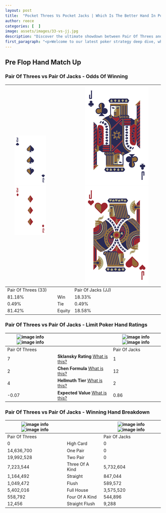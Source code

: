 ```yaml
---
layout: post
title:  "Pocket Threes Vs Pocket Jacks | Which Is The Better Hand In Poker? A Complete Guide"
author: reece
categories: [  ]
image: assets/images/33-vs-jj.jpg
description: "Discover the ultimate showdown between Pair Of Threes and Pair Of Jacks in poker! Uncover the odds, strategies, and scenarios where one hand triumphs over the other. Get ready to up your poker game with this thrilling analysis."
first_paragraph: "<p>Welcome to our latest poker strategy deep dive, where we're pitting two distinct hands against each other in a high-stakes showdown: Pair Of Threes vs Pair Of Jacks.</p><p>In the dynamic world of poker, every decision counts, and knowing which hand holds the upper hand is key to your success at the table.</p><p>In this article, we'll dissect these two hands, explore the scenarios where one dominates the other, and equip you with the knowledge to make strategic choices that can tip the odds in your favor.</p><p>Get ready to unravel the intriguing dynamics of these poker hands and elevate your game to new heights.</p>"
---
```




[comment]: # (sp0)

## Pre Flop Hand Match Up

<div class="table hand-ratings" markdown="1"> 



### Pair Of Threes vs Pair Of Jacks - Odds Of Winning


    
| ![image info](assets/images/hand1/3.png) ![image info](assets/images/hand1/3o.png) |  | ![image info](assets/images/hand2/J.png) ![image info](assets/images/hand2/jo.png) |
| -------- | -------- | -------- |
| Pair Of Threes (33) |  | Pair Of Jacks (JJ) |
| 81.18% | Win | 18.33% |
| 0.49% | Tie | 0.49% |
| 81.42% | Equity | 18.58% |




[comment]: # (sp1)



### Pair Of Threes vs Pair Of Jacks - Limit Poker Hand Ratings


    
| ![image info](https://www.riverpairs.com/assets/images/hand1/3.png) ![image info](https://www.riverpairs.com/assets/images/hand1/3o.png) |  | ![image info](https://www.riverpairs.com/assets/images/hand2/J.png) ![image info](https://www.riverpairs.com/assets/images/hand2/jo.png) |
| -------- | -------- | -------- |
| Pair Of Threes |  | Pair Of Jacks |
| 7 | **Sklansky Rating** [What is this?](/sklansky-rating-explained) | 1 |
| 2 | **Chen Formula** [What is this?](/chen-formula-explained) | 12 |
| 4 | **Hellmuth Tier** [What is this?](/Hellmuth-tier-explained) | 2 |
| -0.07 | **Expected Value** [What is this?](/expected-value-explained) | 0.86 |




[comment]: # (sp2)



### Pair Of Threes vs Pair Of Jacks - Winning Hand Breakdown


    
| ![image info](https://www.riverpairs.com/assets/images/hand1/3.png) ![image info](https://www.riverpairs.com/assets/images/hand1/3o.png) |  | ![image info](https://www.riverpairs.com/assets/images/hand2/J.png) ![image info](https://www.riverpairs.com/assets/images/hand2/jo.png) |
| -------- | -------- | -------- |
| Pair Of Threes |  | Pair Of Jacks |
| 0 | High Card | 0 |
| 14,636,700 | One Pair | 0 |
| 19,992,528 | Two Pair | 0 |
| 7,223,544 | Three Of A Kind | 5,732,604 |
| 1,164,492 | Straight | 847,044 |
| 1,049,472 | Flush | 589,572 |
| 5,402,016 | Full House | 3,575,520 |
| 558,792 | Four Of A Kind | 544,896 |
| 12,456 | Straight Flush | 9,288 |




[comment]: # (sp3)



</div>

[comment]: # (sp4)



[comment]: # (sp5)

